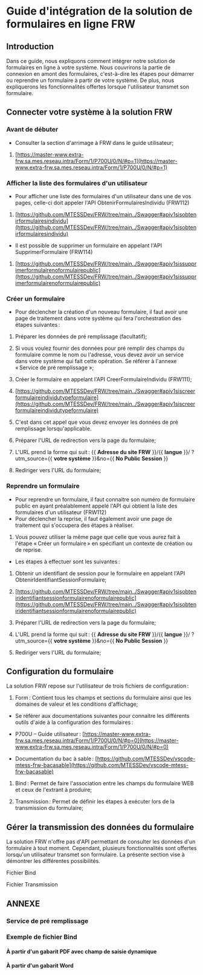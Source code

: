 # Guide d'intégration de la solution de formulaires en ligne FRW

## Introduction

Dans ce guide, nous expliquons comment intégrer notre solution de formulaires en ligne à votre système. Nous couvrirons la partie de connexion en amont des formulaires, c'est-à-dire les étapes pour démarrer ou reprendre un formulaire à partir de votre système. De plus, nous expliquerons les fonctionnalités offertes lorsque l'utilisateur transmet son formulaire.

## Connecter votre système à la solution FRW

### Avant de débuter

- Consulter la section d'arrimage à FRW dans le guide utilisateur;

1. [https://master-www.extra-frw.sa.mes.reseau.intra/Form/1/P700U/0/N/#p=1](https://master-www.extra-frw.sa.mes.reseau.intra/Form/1/P700U/0/N/#p=1)

### Afficher la liste des formulaires d'un utilisateur

- Pour afficher une liste des formulaires d'un utilisateur dans une de vos pages, celle-ci doit appeler l'API ObtenirFormulairesIndividu (FRW112)

1. [https://github.com/MTESSDev/FRW/tree/main../Swagger#apiv1sisobtenirformulairesindividu](https://github.com/MTESSDev/FRW/tree/main../Swagger#apiv1sisobtenirformulairesindividu)

- Il est possible de supprimer un formulaire en appelant l'API SupprimerFormulaire (FRW114)

1. [https://github.com/MTESSDev/FRW/tree/main../Swagger#apiv1sissupprimerformulairenoformulairepublic](https://github.com/MTESSDev/FRW/tree/main../Swagger#apiv1sissupprimerformulairenoformulairepublic)

### Créer un formulaire

- Pour déclencher la création d'un nouveau formulaire, il faut avoir une page de traitement dans votre système qui fera l'orchestration des étapes suivantes :

1. Préparer les données de pré remplissage (facultatif);

1. Si vous voulez fournir des données pour pré remplir des champs du formulaire comme le nom ou l'adresse, vous devez avoir un service dans votre système qui fait cette opération. Se référer à l'annexe « Service de pré remplissage »;

1. Créer le formulaire en appelant l'API CreerFormulaireIndividu (FRW111);

1. [https://github.com/MTESSDev/FRW/tree/main../Swagger#apiv1siscreerformulaireindividutypeformulaire](https://github.com/MTESSDev/FRW/tree/main../Swagger#apiv1siscreerformulaireindividutypeformulaire)

1. C'est dans cet appel que vous devez envoyer les données de pré remplissage lorsqu'applicable.

1. Préparer l'URL de redirection vers la page du formulaire;

1. L'URL prend la forme qui suit : {{ **Adresse du site FRW** }}/{{ **langue** }}/ ?utm\_source={{ **votre système** }}&no={{ **No Public Session** }}

1. Rediriger vers l'URL du formulaire;

### Reprendre un formulaire

- Pour reprendre un formulaire, il faut connaitre son numéro de formulaire public en ayant préalablement appelé l'API qui obtient la liste des formulaires d'un utilisateur (FRW112)
- Pour déclencher la reprise, il faut également avoir une page de traitement qui s'occupera des étapes à réaliser.

1. Vous pouvez utiliser la même page que celle que vous aurez fait à l'étape « Créer un formulaire » en spécifiant un contexte de création ou de reprise.

- Les étapes à effectuer sont les suivantes :

1. Obtenir un identifiant de session pour le formulaire en appelant l'API ObtenirIdentifiantSessionFormulaire;

1. [https://github.com/MTESSDev/FRW/tree/main../Swagger#apiv1sisobteniridentifiantsessionformulairenoformulairepublic](https://github.com/MTESSDev/FRW/tree/main../Swagger#apiv1sisobteniridentifiantsessionformulairenoformulairepublic)

1. Préparer l'URL de redirection vers la page du formulaire;

1. L'URL prend la forme qui suit : {{ **Adresse du site FRW** }}/{{ **langue** }}/ ?utm\_source={{ **votre système** }}&no={{ **No Public Session** }}

1. Rediriger vers l'URL du formulaire;

## Configuration du formulaire

La solution FRW repose sur l'utilisateur de trois fichiers de configuration :

1. Form : Contient tous les champs et sections du formulaire ainsi que les domaines de valeur et les conditions d'affichage;

- Se référer aux documentations suivantes pour connaitre les différents outils d'aide à la configuration des formulaires :

- P700U – Guide utilisateur : [https://master-www.extra-frw.sa.mes.reseau.intra/Form/1/P700U/0/N/#p=0](https://master-www.extra-frw.sa.mes.reseau.intra/Form/1/P700U/0/N/#p=0)

- Documentation du bac à sable : [https://github.com/MTESSDev/vscode-mtess-frw-bacasable](https://github.com/MTESSDev/vscode-mtess-frw-bacasable)

1. Bind : Permet de faire l'association entre les champs du formulaire WEB et ceux de l'extrant à produire;

1. Transmission : Permet de définir les étapes à exécuter lors de la transmission du formulaire;

## Gérer la transmission des données du formulaire

La solution FRW n'offre pas d'API permettant de consulter les données d'un formulaire à tout moment. Cependant, plusieurs fonctionnalités sont offertes lorsqu'un utilisateur transmet son formulaire. La présente section vise à démontrer les différentes possibilités.

Fichier Bind

Fichier Transmission





## ANNEXE

### Service de pré remplissage

### Exemple de fichier Bind

#### À partir d'un gabarit PDF avec champ de saisie dynamique

#### À partir d'un gabarit Word